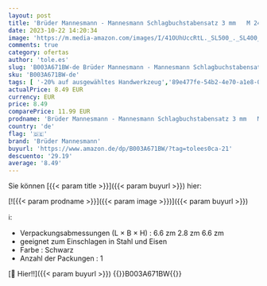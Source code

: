 ```yaml
---
layout: post
title: 'Brüder Mannesmann - Mannesmann Schlagbuchstabensatz 3 mm   M 243-B-3'
date: 2023-10-22 14:20:34
image: 'https://m.media-amazon.com/images/I/41OUhUccRtL._SL500_._SL400_.jpg'
comments: true
category: ofertas
author: 'tole.es'
slug: 'B003A671BW-de Brüder Mannesmann - Mannesmann Schlagbuchstabensatz 3 mm M...'
sku: 'B003A671BW-de'
tags: [ '-20% auf ausgewähltes Handwerkzeug','89e477fe-54b2-4e70-a1e8-066084921fb1_0','89e477fe-54b2-4e70-a1e8-066084921fb1_8001','Arborist Merchandising Root','Baumarkt','Durchtreiber','Elektro- & Handwerkzeuge','Handwerkzeuge','Körner & Locheisen','Self Service','Special Features Stores','brüder mannesmann','🇩🇪', ]
actualPrice: 8.49 EUR
currency: EUR
price: 8.49
comparePrice: 11.99 EUR
prodname: 'Brüder Mannesmann - Mannesmann Schlagbuchstabensatz 3 mm   M 243-B-3'
country: 'de'
flag: '🇩🇪'
brand: 'Brüder Mannesmann'
buyurl: 'https://www.amazon.de/dp/B003A671BW/?tag=tolees0ca-21'
descuento: '29.19'
average: '8.49'
---
```


Sie können [{{< param title >}}]({{< param buyurl >}}) hier:

[![{{< param prodname >}}]({{< param image >}})]({{< param buyurl >}})

ℹ️:

- Verpackungsabmessungen (L × B × H) : 6.6 zm 2.8 zm 6.6 zm
- geeignet zum Einschlagen in Stahl und Eisen
- Farbe : Schwarz
- Anzahl der Packungen : 1

[🛒 Hier!!]({{< param buyurl >}})
{{<world>}}B003A671BW{{</world>}}
